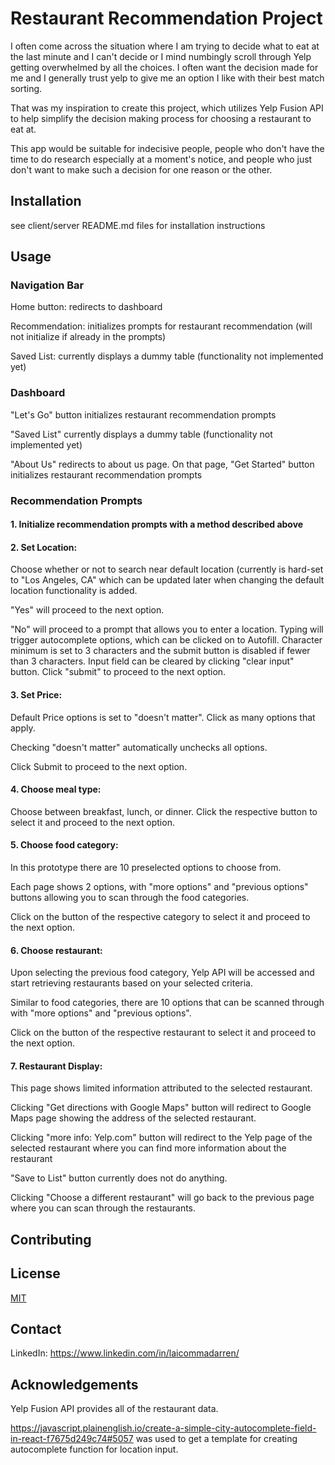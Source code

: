 # Restaurant Recommendation Project

I often come across the situation where I am trying to decide what to eat at the last minute and I can't decide or I mind numbingly scroll through Yelp getting overwhelmed by all the choices. I often want the decision made for me and I generally trust yelp to give me an option I like with their best match sorting. 

That was my inspiration to create this project, which utilizes Yelp Fusion API to help simplify the decision making process for choosing a restaurant to eat at.

This app would be suitable for indecisive people, people who don't have the time to do research especially at a moment's notice, and people who just don't want to make such a decision for one reason or the other.

## Installation

see client/server README.md files for installation instructions

## Usage

### Navigation Bar

Home button: redirects to dashboard

Recommendation: initializes prompts for restaurant recommendation (will not initialize if already in the prompts)

Saved List: currently displays a dummy table (functionality not implemented yet)

### Dashboard

"Let's Go" button initializes restaurant recommendation prompts
 
"Saved List" currently displays a dummy table (functionality not implemented yet)

"About Us" redirects to about us page. On that page, "Get Started" button initializes restaurant recommendation prompts

### Recommendation Prompts

#### 1. Initialize recommendation prompts with a method described above

#### 2.  Set Location:
Choose whether or not to search near default location (currently is hard-set to "Los Angeles, CA" which can be updated later when changing the default location functionality is added. 

"Yes" will proceed to the next option. 

"No" will proceed to a prompt that allows you to enter a location. Typing will trigger autocomplete options, which can be clicked on to Autofill. Character minimum is set to 3 characters and the submit button is disabled if fewer than 3 characters. Input field can be cleared by clicking "clear input" button. Click "submit" to proceed to the next option.

#### 3. Set Price:
Default Price options is set to "doesn't matter". Click as many options that apply. 

Checking "doesn't matter" automatically unchecks all options.

Click Submit to proceed to the next option.

#### 4. Choose meal type:
Choose between breakfast, lunch, or dinner. Click the respective button to select it and proceed to the next option.

#### 5. Choose food category:
In this prototype there are 10 preselected options to choose from.

Each page shows 2 options, with "more options" and "previous options" buttons allowing you to scan through the food categories.

Click on the button of the respective category to select it and proceed to the next option. 

#### 6. Choose restaurant:
Upon selecting the previous food category, Yelp API will be accessed and start retrieving restaurants based on your selected criteria. 

Similar to food categories, there are 10 options that can be scanned through with "more options" and "previous options".

Click on the button of the respective restaurant to select it and proceed to the next option. 

#### 7. Restaurant Display:
This page shows limited information attributed to the selected restaurant.

Clicking "Get directions with Google Maps" button will redirect to Google Maps page showing the address of the selected restaurant.

Clicking "more info: Yelp.com" button will redirect to the Yelp page of the selected restaurant where you can find more information about the restaurant

"Save to List" button currently does not do anything.

Clicking "Choose a different restaurant" will go back to the previous page where you can scan through the restaurants.

## Contributing



## License

[MIT](https://choosealicense.com/licenses/mit/)
## Contact

LinkedIn:
https://www.linkedin.com/in/laicommadarren/

## Acknowledgements
Yelp Fusion API provides all of the restaurant data.

https://javascript.plainenglish.io/create-a-simple-city-autocomplete-field-in-react-f7675d249c74#5057 was used to get a template for creating autocomplete function for location input.


